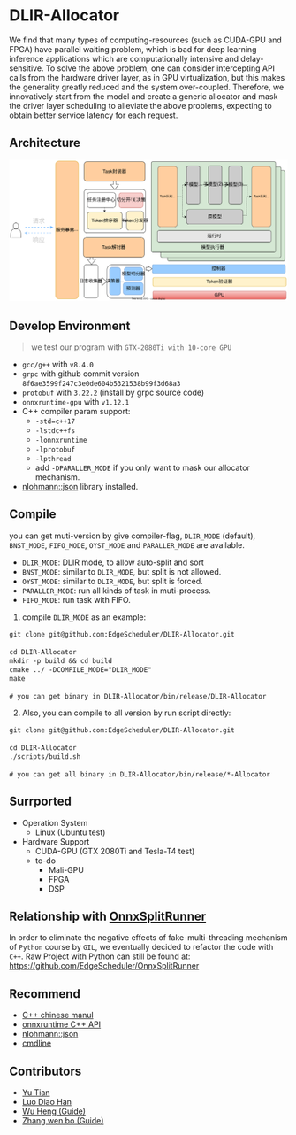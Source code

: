 # DLIR-Allocator

We find that many types of computing-resources (such as CUDA-GPU and FPGA) have parallel waiting problem, which is bad for deep learning inference applications which are computationally intensive and delay-sensitive. To solve the above problem, one can consider intercepting API calls from the hardware driver layer, as in GPU virtualization, but this makes the generality greatly reduced and the system over-coupled. Therefore, we innovatively start from the model and create a generic allocator and mask the driver layer scheduling to alleviate the above problems, expecting to obtain better service latency for each request.

## Architecture

![architecture](doc/resource/images/allocate-architecture.svg)

## Develop Environment

> we test our program with `GTX-2080Ti with 10-core GPU`
* `gcc/g++` with `v8.4.0`
* `grpc` with github commit version `8f6ae3599f247c3e0de604b5321538b99f3d68a3`
* `protobuf` with `3.22.2` (install by grpc source code)
* `onnxruntime-gpu` with `v1.12.1`
* C++ compiler param support:
  * `-std=c++17`
  * `-lstdc++fs`
  * `-lonnxruntime`
  * `-lprotobuf`
  * `-lpthread`
  * add `-DPARALLER_MODE` if you only want to mask our allocator mechanism.
* [nlohmann::json](https://github.com/nlohmann/json) library installed.

## Compile

you can get muti-version by give compiler-flag, `DLIR_MODE` (default), `BNST_MODE`, `FIFO_MODE`, `OYST_MODE` and `PARALLER_MODE` are available.

* `DLIR_MODE`: DLIR mode, to allow auto-split and sort
* `BNST_MODE`: similar to `DLIR_MODE`, but split is not allowed.
* `OYST_MODE`: similar to `DLIR_MODE`, but split is forced.
* `PARALLER_MODE`: run all kinds of task in muti-process.
* `FIFO_MODE`: run task with FIFO.

1. compile `DLIR_MODE` as an example:

  ```shell
  git clone git@github.com:EdgeScheduler/DLIR-Allocator.git

  cd DLIR-Allocator
  mkdir -p build && cd build
  cmake ../ -DCOMPILE_MODE="DLIR_MODE"
  make

  # you can get binary in DLIR-Allocator/bin/release/DLIR-Allocator
  ```

2. Also, you can compile to all version by run script directly:

  ```shell
  git clone git@github.com:EdgeScheduler/DLIR-Allocator.git

  cd DLIR-Allocator
  ./scripts/build.sh

  # you can get all binary in DLIR-Allocator/bin/release/*-Allocator
  ```

## Surrported

* Operation System
  * Linux (Ubuntu test)
* Hardware Support
  * CUDA-GPU (GTX 2080Ti and Tesla-T4 test)
  * to-do
    * Mali-GPU
    * FPGA
    * DSP

## Relationship with [OnnxSplitRunner](https://github.com/EdgeScheduler/OnnxSplitRunner)

In order to eliminate the negative effects of fake-multi-threading mechanism of `Python` course by `GIL`, we eventually decided to refactor the code with `C++`. Raw Project with Python can still be found at: https://github.com/EdgeScheduler/OnnxSplitRunner

## Recommend
* [C++ chinese manul](https://www.apiref.com/cpp-zh/cpp/filesystem/path.html)
* [onnxruntime C++ API](https://onnxruntime.ai/docs/api/c/namespace_ort.html#details)
* [nlohmann::json](https://github.com/nlohmann/json)
* [cmdline](https://github.com/tanakh/cmdline)

## Contributors

* [Yu Tian](http://oneflyingfish.github.io)
* [Luo Diao Han](https://github.com/Arantir1028)
* [Wu Heng (Guide)](https://people.ucas.ac.cn/~wuheng)
* [Zhang wen bo (Guide)](https://people.ucas.ac.cn/~zhangwenbo)
